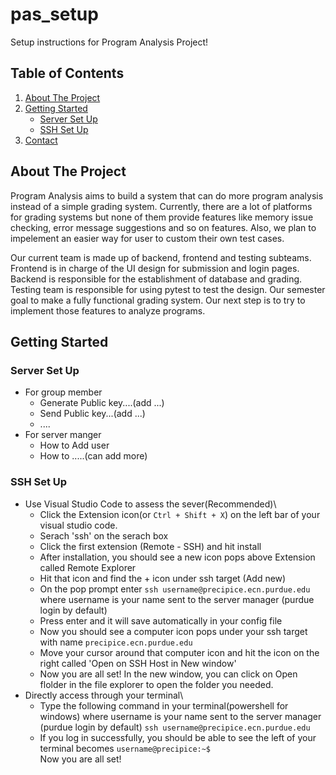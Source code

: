 # pas_setup
Setup instructions for Program Analysis Project!

<!-- TABLE OF CONTENTS -->
## Table of Contents
  <ol>
    <li>
      <a href="#about-the-project">About The Project</a>
    </li>
    <li>
      <a href="#getting-started">Getting Started</a>
      <ul>
        <li><a href="#server-set-up">Server Set Up</a></li>
        <li><a href="#ssh-set-up">SSH Set Up</a></li>
      </ul>
    </li>
    <li><a href="#contact">Contact</a></li>
  </ol>
</details>

## About The Project
Program Analysis aims to build a system that can do more program analysis instead of a simple grading system. Currently, there are a lot of platforms for grading systems but none of them provide features like memory issue checking, error message suggestions and so on features. Also, we plan to impelement an easier way for user to custom their own test cases.

Our current team is made up of backend, frontend and testing subteams. Frontend is in charge of the UI design for submission and login pages. Backend is responsible for the establishment of database and grading. Testing team is responsible for using pytest to test the design. Our semester goal to make a fully functional grading system. Our next step is to try to implement those features to analyze programs.

## Getting Started
### Server Set Up
* For group member 
  - Generate Public key....(add ...)
  - Send Public key...(add ...)
  - ....
* For server manger
  - How to Add user
  - How to .....(can add more)
  
### SSH Set Up
* Use Visual Studio Code to assess the sever(Recommended)\
  - Click the Extension icon(or `Ctrl + Shift + X`) on the left bar of your visual studio code.
  - Serach 'ssh' on the serach box
  - Click the first extension (Remote - SSH) and hit install
  - After installation, you should see a new icon pops above Extension called Remote Explorer
  - Hit that icon and find the + icon under ssh target (Add new)
  - On the pop prompt enter `ssh username@precipice.ecn.purdue.edu` where username is your name sent to the server manager (purdue login by default)
  - Press enter and it will save automatically in your config file
  - Now you should see a computer icon pops under your ssh target with name `precipice.ecn.purdue.edu`
  - Move your cursor around that computer icon and hit the icon on the right called 'Open on SSH Host in New window'
  - Now you are all set! In the new window, you can click on Open flolder in the file explorer to open the folder you needed.
* Directly access through your terminal\
  - Type the following command in your terminal(powershell for windows) where username is your name sent to the server manager (purdue login by default)
  `ssh username@precipice.ecn.purdue.edu`  
  - If you log in successfully, you should be able to see the left of your terminal becomes `username@precipice:~$`\
  Now you are all set!
